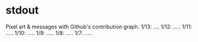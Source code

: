 # stdout
Pixel art &amp; messages with Github's contribution graph.
1/13: ....
1/12: .....
1/11: .....
1/10: .....
1/9: .....
1/8: .....
1/7: .....

